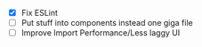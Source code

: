 - [x] Fix ESLint
- [ ] Put stuff into components instead one giga file
- [ ] Improve Import Performance/Less laggy UI
